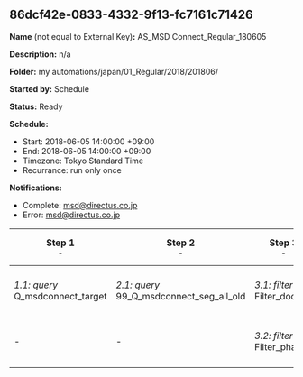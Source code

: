 ## 86dcf42e-0833-4332-9f13-fc7161c71426

**Name** (not equal to External Key)**:** AS_MSD Connect_Regular_180605

**Description:** n/a

**Folder:** my automations/japan/01_Regular/2018/201806/

**Started by:** Schedule

**Status:** Ready

**Schedule:**

* Start: 2018-06-05 14:00:00 +09:00
* End: 2018-06-05 14:00:00 +09:00
* Timezone: Tokyo Standard Time
* Recurrance: run only once

**Notifications:**

* Complete: msd@directus.co.jp
* Error: msd@directus.co.jp

| Step 1<br>_<small>-</small>_ | Step 2<br>_<small>-</small>_ | Step 3<br>_<small>-</small>_ | Step 4<br>_<small>-</small>_ | Step 5<br>_<small>-</small>_ |
| --- | --- | --- | --- | --- |
| _1.1: query_<br>Q_msdconnect_target | _2.1: query_<br>99_Q_msdconnect_seg_all_old | _3.1: filter_<br>Filter_doctor | _4.1: wait_<br>04:00 午後 | _5.1: emailSend_<br>MA_MSD Connect_Regular_医師用_180605 |
| - | - | _3.2: filter_<br>Filter_pharma | - | _5.2: emailSend_<br>MA_MSD Connect_Regular_薬剤師用_180605 |
